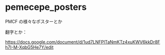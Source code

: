 # pemecepe_posters
PMCF の様々なポスターとか


翻字とか：

https://docs.google.com/document/d/1ud7LNFPlTaNmKTz4xuKWV6kkDr8Fh7I-M-XqbG5He7Y/edit
